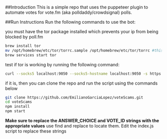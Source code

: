 ##Introduction
This is a simple repo that uses the puppeteer plugin to automate votes for vote.fm (aka polldaddy/crowdsignal) polls.

##Run Instructions
Run the following commands to use the bot:

you must have the tor package installed which prevents your ip from being blocked by poll.fm

```bash
brew install tor
mv /opt/homebrew/etc/tor/torrc.sample /opt/homebrew/etc/tor/torrc #this might not be needed
brew services start tor
```

test if tor is working by running the following command:

```bash
curl --socks5 localhost:9050 --socks5-hostname localhost:9050 -s https://check.torproject.org/ | cat | grep -m 1 Congratulations | xargs
```

if it is, then you can clone the repo and run the script using the commands below

```bash
git clone https://github.com/EmilianoGarciaLopez/voteScams.git
cd voteScams
npm install
npm start
```

**Make sure to replace the ANSWER_CHOICE and VOTE_ID strings with the appropriate values** use find and replace to locate them. Edit the index.js script to replace these strings
